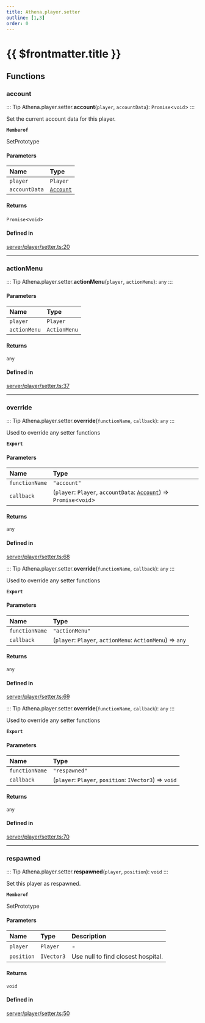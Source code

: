 ```yaml
---
title: Athena.player.setter
outline: [1,3]
order: 0
---
```


# {{ $frontmatter.title }}


## Functions

### account

::: Tip
Athena.player.setter.**account**(`player`, `accountData`): `Promise`<`void`\>
:::

Set the current account data for this player.

**`Memberof`**

SetPrototype

#### Parameters

| Name | Type |
| :------ | :------ |
| `player` | `Player` |
| `accountData` | [`Account`](../interfaces/server_interface_iAccount_Account.md) |

#### Returns

`Promise`<`void`\>

#### Defined in

[server/player/setter.ts:20](https://github.com/Stuyk/altv-athena/blob/6013452/src/core/server/player/setter.ts#L20)

___

### actionMenu

::: Tip
Athena.player.setter.**actionMenu**(`player`, `actionMenu`): `any`
:::

#### Parameters

| Name | Type |
| :------ | :------ |
| `player` | `Player` |
| `actionMenu` | `ActionMenu` |

#### Returns

`any`

#### Defined in

[server/player/setter.ts:37](https://github.com/Stuyk/altv-athena/blob/6013452/src/core/server/player/setter.ts#L37)

___

### override

::: Tip
Athena.player.setter.**override**(`functionName`, `callback`): `any`
:::

Used to override any setter functions

**`Export`**

#### Parameters

| Name | Type |
| :------ | :------ |
| `functionName` | ``"account"`` |
| `callback` | (`player`: `Player`, `accountData`: [`Account`](../interfaces/server_interface_iAccount_Account.md)) => `Promise`<`void`\> |

#### Returns

`any`

#### Defined in

[server/player/setter.ts:68](https://github.com/Stuyk/altv-athena/blob/6013452/src/core/server/player/setter.ts#L68)

::: Tip
Athena.player.setter.**override**(`functionName`, `callback`): `any`
:::

Used to override any setter functions

**`Export`**

#### Parameters

| Name | Type |
| :------ | :------ |
| `functionName` | ``"actionMenu"`` |
| `callback` | (`player`: `Player`, `actionMenu`: `ActionMenu`) => `any` |

#### Returns

`any`

#### Defined in

[server/player/setter.ts:69](https://github.com/Stuyk/altv-athena/blob/6013452/src/core/server/player/setter.ts#L69)

::: Tip
Athena.player.setter.**override**(`functionName`, `callback`): `any`
:::

Used to override any setter functions

**`Export`**

#### Parameters

| Name | Type |
| :------ | :------ |
| `functionName` | ``"respawned"`` |
| `callback` | (`player`: `Player`, `position`: `IVector3`) => `void` |

#### Returns

`any`

#### Defined in

[server/player/setter.ts:70](https://github.com/Stuyk/altv-athena/blob/6013452/src/core/server/player/setter.ts#L70)

___

### respawned

::: Tip
Athena.player.setter.**respawned**(`player`, `position`): `void`
:::

Set this player as respawned.

**`Memberof`**

SetPrototype

#### Parameters

| Name | Type | Description |
| :------ | :------ | :------ |
| `player` | `Player` | - |
| `position` | `IVector3` | Use null to find closest hospital. |

#### Returns

`void`

#### Defined in

[server/player/setter.ts:50](https://github.com/Stuyk/altv-athena/blob/6013452/src/core/server/player/setter.ts#L50)

